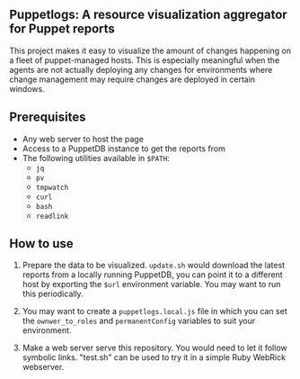 Puppetlogs: A resource visualization aggregator for Puppet reports
------------------------------------------------------------------

This project makes it easy to visualize the amount of changes happening on a
fleet of puppet-managed hosts. This is especially meaningful when the agents
are not actually deploying any changes for environments where change management
may require changes are deployed in certain windows.

Prerequisites
-------------

- Any web server to host the page
- Access to a PuppetDB instance to get the reports from
- The following utilities available in `$PATH`:
  - `jq`
  - `pv`
  - `tmpwatch`
  - `curl`
  - `bash`
  - `readlink`

How to use
----------

1. Prepare the data to be visualized. `update.sh` would download the latest
   reports from a locally running PuppetDB, you can point it to a different
   host by exporting the `$url` environment variable. You may want to run this
   periodically.

2. You may want to create a `puppetlogs.local.js` file in which you can set the
   `ownwer_to_roles` and `permanentConfig` variables to suit your environment.

3. Make a web server serve this repository. You would need to let it follow
   symbolic links. "test.sh" can be used to try it in a simple Ruby WebRick
   webserver.

